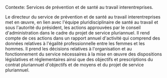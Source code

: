 Contexte: Services de prévention et de santé au travail interentreprises.

Le directeur du service de prévention et de santé au travail interentreprises met en œuvre, en lien avec l'équipe pluridisciplinaire de santé au travail et sous l'autorité du président, les actions approuvées par le conseil d'administration dans le cadre du projet de service pluriannuel. Il rend compte de ces actions dans un rapport annuel d'activité qui comprend des données relatives à l'égalité professionnelle entre les femmes et les hommes. Il prend les décisions relatives à l'organisation et au fonctionnement du service nécessaires à la mise en œuvre des dispositions législatives et réglementaires ainsi que des objectifs et prescriptions du contrat pluriannuel d'objectifs et de moyens et du projet de service pluriannuel.